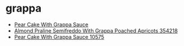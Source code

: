 # grappa

 * [Pear Cake With Grappa Sauce](../../index/p/pear-cake-with-grappa-sauce-10575.json)
 * [Almond Praline Semifreddo With Grappa Poached Apricots 354218](../../index/a/almond-praline-semifreddo-with-grappa-poached-apricots-354218.json)
 * [Pear Cake With Grappa Sauce 10575](../../index/p/pear-cake-with-grappa-sauce-10575.json)
